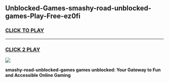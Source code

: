 
## Unblocked-Games-smashy-road-unblocked-games-Play-Free-ez0fi
<h3>
<a href="https://premium76.site?title=smashy-road-unblocked-games&ref=17A">CLICK TO PLAY</a></h3>
<hr>

<h3>
<a href="https://premium76.site?title=smashy-road-unblocked-games&ref=17A">CLICK 2 PLAY</a>
  
</h3>

<a href="https://premium76.site?title=smashy-road-unblocked-games&ref=17A"><img src="https://clearcache.store/games.png"></a>


**smashy-road-unblocked-games games unblocked: Your Gateway to Fun and Accessible Online Gaming**
